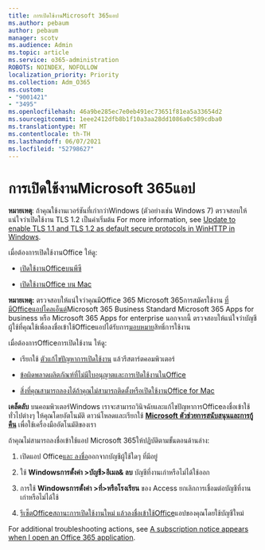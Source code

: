 ```yaml
---
title: การเปิดใช้งานMicrosoft 365แอป
ms.author: pebaum
author: pebaum
manager: scotv
ms.audience: Admin
ms.topic: article
ms.service: o365-administration
ROBOTS: NOINDEX, NOFOLLOW
localization_priority: Priority
ms.collection: Adm_O365
ms.custom:
- "9001421"
- "3495"
ms.openlocfilehash: 46a9be285ec7e0eb491ec73651f81ea5a33654d2
ms.sourcegitcommit: 1eee2412dfb8b1f10a3aa28dd1086a0c589cdba0
ms.translationtype: MT
ms.contentlocale: th-TH
ms.lasthandoff: 06/07/2021
ms.locfileid: "52798627"
---
```

# <a name="activating-microsoft-365-apps"></a>การเปิดใช้งานMicrosoft 365แอป

**หมายเหตุ**: ถ้าคุณใช้งานเวอร์ชันที่เก่ากว่าWindows (ตัวอย่างเช่น Windows 7) ตรวจสอบให้แน่ใจว่าเปิดใช้งาน TLS 1.2 เป็นค่าเริ่มต้น For more information, see [Update to enable TLS 1.1 and TLS 1.2 as default secure protocols in WinHTTP in Windows](https://support.microsoft.com/topic/update-to-enable-tls-1-1-and-tls-1-2-as-default-secure-protocols-in-winhttp-in-windows-c4bd73d2-31d7-761e-0178-11268bb10392).

เมื่อต้องการเปิดใช้งานOffice ให้ดู:

- [เปิดใช้งานOfficeบนพีซี](https://support.office.com/article/activate-office-5bd38f38-db92-448b-a982-ad170b1e187e) 

- [เปิดใช้งานOffice บน Mac](https://support.office.com/article/activate-office-for-mac-7f6646b1-bb14-422a-9ad4-a53410fcefb2)

**หมายเหตุ:**  ตรวจสอบให้แน่ใจว่าคุณมีOffice 365 Microsoft 365การสมัครใช้งาน [ที่มีOfficeแอปไคลเอ็นต์](https://support.office.com/article/28cbc8cf-1332-4f04-9123-9b660abb629e)Microsoft 365 Business Standard Microsoft 365 Apps for business หรือ Microsoft 365 Apps for enterprise นอกจากนี้ ตรวจสอบให้แน่ใจว่าบัญชีผู้ใช้ที่คุณใช้เพื่อลงชื่อเข้าใช้Officeแอปได้รับการ[มอบหมาย](/microsoft-365/admin/manage/assign-licenses-to-users)สิทธิ์การใช้งาน

เมื่อต้องการOfficeการเปิดใช้งาน ให้ดู:

- เรียกใช้ [ตัวแก้ไขปัญหาการเปิดใช้งาน](https://aka.ms/SARA-OfficeActivation-Alchemy) แล้วรีสตาร์ตคอมพิวเตอร์
- [ข้อผิดพลาดผลิตภัณฑ์ที่ไม่มีใบอนุญาตและการเปิดใช้งานในOffice](https://support.office.com/article/unlicensed-product-and-activation-errors-in-office-0d23d3c0-c19c-4b2f-9845-5344fedc4380)

- [สิ่งที่คุณสามารถลองได้ถ้าคุณไม่สามารถติดตั้งหรือเปิดใช้งานOffice for Mac](https://support.office.com/article/what-to-try-if-you-can-t-install-or-activate-office-for-mac-5efba2b4-b1e6-4e5f-bf3c-6ab945d03dea)

**เคล็ดลับ** บนคอมพิวเตอร์Windows เราจะสามารถวินิจฉัยและแก้ไขปัญหาการOfficeลงชื่อเข้าใช้ทั่วไปต่างๆ ให้คุณโดยอัตโนมัติ ดาวน์โหลดและเรียกใช้ **[Microsoft ตัวช่วยการสนับสนุนและการกู้คืน](https://aka.ms/SaRA-OfficeSignInScenario)** เพื่อใช้เครื่องมืออัตโนมัติของเรา

ถ้าคุณไม่สามารถลงชื่อเข้าใช้แอป Microsoft 365ให้ปฏิบัติตามขั้นตอนด้านล่าง:

1. เปิดแอป Office[และ ลงชื่อ](https://go.microsoft.com/fwlink/?linkid=2114082)ออกจากบัญชีผู้ใช้ใดๆ ที่มีอยู่

2. ใช้ **Windowsการตั้งค่า >บัญชี>อีเมล& ลบ** บัญชีที่งานเก่าหรือไม่ได้ใช้ออก

3. การใช้ **Windowsการตั้งค่า >ที่>หรือโรงเรียน** ของ Access ยกเลิกการเชื่อมต่อบัญชีที่งานเก่าหรือไม่ได้ใช้

4. [รีเซ็ตOfficeสถานะการเปิดใช้งาน](/office365/troubleshoot/activation/reset-office-365-proplus-activation-state)[ใหม่ แล้วลงชื่อเข้าใช้Office](https://support.office.com/article/sign-in-to-office-b9582171-fd1f-4284-9846-bdd72bb28426)แอปของคุณโดยใช้บัญชีใหม่

For additional troubleshooting actions, see [A subscription notice appears when I open an Office 365 application](https://support.office.com/article/a-subscription-notice-appears-when-i-open-an-office-365-application-4cabe32c-f594-4c0e-9191-3d3ade10cceb).
